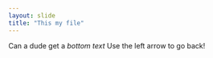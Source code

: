 ```yaml
---
layout: slide
title: "This my file"
---
```

Can a dude get a *bottom text*
Use the left arrow to go back!
